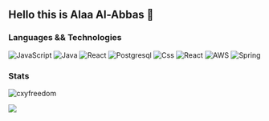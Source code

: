 ## Hello this is Alaa Al-Abbas  :wave:





### Languages && Technologies

![JavaScript](https://img.shields.io/badge/-JavaScript-000?&logo=JavaScript)
![Java](https://img.shields.io/badge/-Java-000?&logo=Java&logoColor=007396)
![React](https://img.shields.io/badge/-react-000?&logo=React)
![Postgresql](https://img.shields.io/badge/-postgresql-000?&logo=Postgresql)
![Css](https://img.shields.io/badge/-css-000?&logo=Css)
![React](https://img.shields.io/badge/-React-000?&logo=React)
![AWS](https://img.shields.io/badge/-AWS-000?&logo=Amazon-AWS&logoColor=F90)
![Spring](https://img.shields.io/badge/-Spring-000?&logo=Spring)

### Stats

<p><img src="https://github-readme-stats.vercel.app/api?username=alaa281997&show_icons=true&theme=dracula" alt="cxyfreedom" /></p>

<img src="https://visitor-badge.glitch.me/badge?page_id=alaa281997"/>
